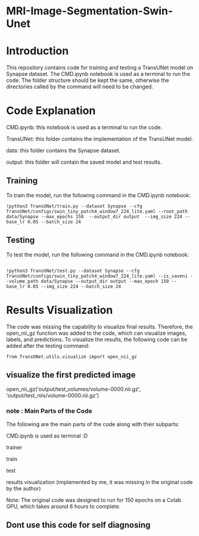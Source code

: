 # MRI-Image-Segmentation-Swin-Unet


# Introduction
This repository contains code for training and testing a TransUNet model on Synapse dataset. The CMD.ipynb notebook is used as a terminal to run the code. The folder structure should be kept the same, otherwise the directories called by the command will need to be changed.

# Code Explanation
CMD.ipynb: this notebook is used as a terminal to run the code.

TransUNet: this folder contains the implementation of the TransUNet model.

data: this folder contains the Synapse dataset.

output: this folder will contain the saved model and test results.

## Training
To train the model, run the following command in the CMD.ipynb notebook:

```
!python3 TransUNet/train.py --dataset Synapse --cfg TransUNet/configs/swin_tiny_patch4_window7_224_lite.yaml --root_path data/Synapse --max_epochs 150  --output_dir output  --img_size 224 --base_lr 0.05 --batch_size 24
```
## Testing
To test the model, run the following command in the CMD.ipynb notebook:
```

!python3 TransUNet/test.py --dataset Synapse --cfg TransUNet/configs/swin_tiny_patch4_window7_224_lite.yaml --is_saveni --volume_path data/Synapse --output_dir output --max_epoch 150 --base_lr 0.05 --img_size 224 --batch_size 24
```
# Results Visualization
The code was missing the capability to visualize final results. Therefore, the open_nii_gz function was added to the code, which can visualize images, labels, and predictions. To visualize the results, the following code can be added after the testing command:

```
from TransUNet.utils.visualize import open_nii_gz
```
## visualize the first predicted image
open_nii_gz('output/test_volumes/volume-0000.nii.gz', 'output/test_niis/volume-0000.nii.gz')

### note : Main Parts of the Code
The following are the main parts of the code along with their subparts:

CMD.ipynb is used as terminal :D

trainer

train

test

results visualization (implemented by me, it was missing in the original code by the author)

Note: The original code was designed to run for 150 epochs on a Colab GPU, which takes around 6 hours to complete. 

## Dont use this code for self diagnosing 
